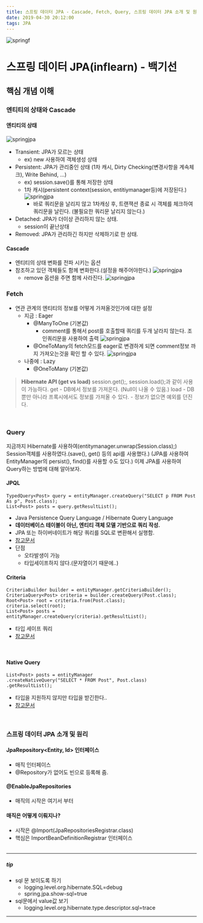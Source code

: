 ```yaml
---
title: 스프링 데이터 JPA - Cascade, Fetch, Query, 스프링 데이터 JPA 소개 및 원리
date: 2019-04-30 20:12:00
tags: JPA
---
```

![springf](/images/jpa_logo.png)
# 스프링 데이터 JPA(inflearn) - 백기선 
## 핵심 개념 이해
### 엔티티의 상태와 Cascade

#### 엔티티의 상태
![springjpa](/images/jpa/jpa04-1.png)
- Transient: JPA가 모르는 상태
    - ex)  new 사용하여 객체생성 상태
- Persistent: JPA가 관리중인 상태 (1차 캐시, Dirty Checking(변경사항을 계속체크), Write Behind, ...)
    - ex)  session.save()를 통해 저장한 상태
    - 1차 캐시(persistent context(session, entitiymanager등)에 저장된다.)
        ![springjpa](/images/jpa/jpa04-2.png)
        - 바로 쿼리문을 날리지 않고 1차캐싱 후, 트랜잭션 종료 시 객체를 체크하여 쿼리문을 날린다.
        (불필요한 쿼리문 날리지 않는다.)
- Detached: JPA가 더이상 관리하지 않는 상태.
    - session이 끝난상태
- Removed: JPA가 관리하긴 하지만 삭제하기로 한 상태.

#### Cascade
- 엔티티의 상태 변화를 전파 시키는 옵션
- 참조하고 있던 객체들도 함께 변화한다.(설정을 해주어야한다.)
    ![springjpa](/images/jpa/jpa04-3.png)
    - remove 옵션을 주면 함께 사라진다.
    ![springjpa](/images/jpa/jpa04-4.png)
    
### Fetch
- 연관 관계의 엔티티의 정보를 어떻게 가져올것인가에 대한 설정
    - 지금 : Eager
        - @ManyToOne (기본값)
            - comment를 통해서 post를 호출할때 쿼리를 두개 날라지 않는다. 조인쿼리문을 사용하여 출력
            ![springjpa](/images/jpa/jpa04-6.png)
        - @OneToMany의 fetch모드를 eager로 변경하게 되면 comment정보 까지 가져오는것을 확인 할 수 있다.
        ![springjpa](/images/jpa/jpa04-5.png)
    - 나중에 : Lazy
        - @OneToMany (기본값)
        
>**Hibernate API (get vs load)**
session.get();, session.load();과 같이 사용이 가능하다.
get
    - DB에서 정보를 가져온다. (Null이 나올 수 있음.)
load
    - DB뿐만 아니라 프록시에서도 정보를 가져올 수 있다.
    - 정보가 없으면 예외를 던진다.

<br>

### Query
지금까지 Hibernate를 사용하여(entitymanager.unwrap(Session.class);) Session객체를 사용하였다.(save(), get() 등의 api를 사용했다.)
(JPA를 사용하여 EntityManager의 persist(), find()를 사용할 수도 있다.)
이제 JPA를 사용하여 Query하는 방법에 대해 알아보자. 

#### JPQL
```
TypedQuery<Post> query = entityManager.createQuery("SELECT p FROM Post As p", Post.class);
List<Post> posts = query.getResultList();
```

- Java Persistence Query Language / Hibernate Query Language
- **데이터베이스 테이블이 아닌, 엔티티 객체 모델 기반으로 쿼리 작성.**
- JPA 또는 하이버네이트가 해당 쿼리를 SQL로 변환해서 실행함.
- [참고문서](https://docs.jboss.org/hibernate/orm/5.2/userguide/html_single/Hibernate_User_Guide.html#hql)
- 단점
    - 오타발생이 가능
    - 타입세이프하지 않다.(문자열이기 때문에..)

#### Criteria
```
CriteriaBuilder builder = entityManager.getCriteriaBuilder();
CriteriaQuery<Post> criteria = builder.createQuery(Post.class);
Root<Post> root = criteria.from(Post.class);
criteria.select(root);
List<Post> posts = entityManager.createQuery(criteria).getResultList();
```

- 타입 세이프 쿼리
- [참고문서](https://docs.jboss.org/hibernate/orm/5.2/userguide/html_single/Hibernate_User_Guide.html#criteria)
<br>

#### Native Query
```
List<Post> posts = entityManager
.createNativeQuery("SELECT * FROM Post", Post.class)
.getResultList();
```
- 타입을 지원하지 않지만 타입을 받긴한다..
- [참고문서](https://docs.jboss.org/hibernate/orm/5.2/userguide/html_single/Hibernate_User_Guide.html#sql)
<br>

### 스프링 데이터 JPA 소개 및 원리

#### JpaRepository<Entity, Id> 인터페이스
- 매직 인터페이스
- @Repository가 없어도 빈으로 등록해 줌.

#### @EnableJpaRepositories
- 매직의 시작은 여기서 부터

#### 매직은 어떻게 이뤄지나?
- 시작은 @Import(JpaRepositoriesRegistrar.class)
- 핵심은 ImportBeanDefinitionRegistrar 인터페이스
<br><Br>
---
##### tip
- sql 문 보이도록 하기
    - logging.level.org.hibernate.SQL=debug
    - spring.jpa.show-sql=true
- sql문에서 value값 보기
    - logging.level.org.hibernate.type.descriptor.sql=trace
---
<br>

